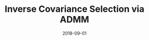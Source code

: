 ---
title: Inverse Covariance Selection via ADMM
summary: In gaussian distributions, the inverse covariance matrix sheds some light on the conditional independence of each variable. Estimating it, in high dimensions, becomes computationally unfeasible very quickly. In this project, I investigate the distributed computing algorithm of the Alternating Directions Method of Multipliers (ADMM)
tags:
  - Math
date: 2018-09-01
external_link: /uploads/covariance-admm.pdf
---